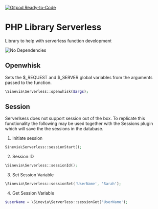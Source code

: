 [![Gitpod Ready-to-Code](https://img.shields.io/badge/Gitpod-Ready--to--Code-blue?logo=gitpod)](https://gitpod.io/#https://github.com/Sinevia/php-library-serverless) 

# PHP Library Serverless

Library to help with serverless function development

![No Dependencies](https://img.shields.io/badge/no-dependencies-success.svg)

## Openwhisk ##

Sets the $_REQUEST and $_SERVER global variables from the arguments passed to the function.

```php
\Sinevia\Serverless::openwhisk($args);
```

## Session ##

Serverlsess does not support session out of the box. To replicate this functionality the following may be used together with the Sessions plugin which will save the the sessions in the database.

1. Initiate session

```php
Sinevia\Serverless::sessionStart();
```

2. Session ID

```php
\Sinevia\Serverless::sessionId();
```

3. Set Session Variable

```php
\Sinevia\Serverless::sessionSet('UserName', 'Sarah');
```

4. Get Session Variable

```php
$userName = \Sinevia\Serverless::sessionGet('UserName');
```
